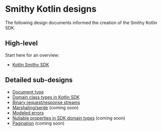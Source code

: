 # Smithy Kotlin designs

The following design documents informed the creation of the Smithy Kotlin SDK.

## High-level

Start here for an overview:

* [Kotlin Smithy SDK](kotlin-smithy-sdk.md)

## Detailed sub-designs

* [Document type](document-type.md)
* [Domain class types in Kotlin SDK](domain-class-types-in-kotlin-sdk.md)
* [Binary request/response streams](binary-streaming.md)
* [Marshaling/serde](marshalling-serde.md) (coming soon)
* [Modeled errors](modeled-errors.md)
* [Nullable properties in SDK domain types](nullable-properties-in-sdk-domain-types.md) (coming soon)
* [Pagination](pagination.md) (coming soon)
